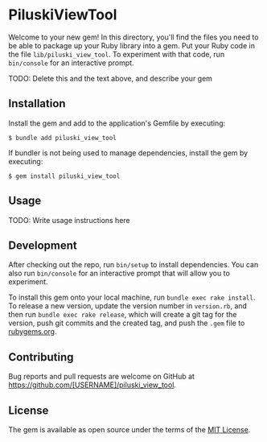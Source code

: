 # PiluskiViewTool

Welcome to your new gem! In this directory, you'll find the files you need to be able to package up your Ruby library into a gem. Put your Ruby code in the file `lib/piluski_view_tool`. To experiment with that code, run `bin/console` for an interactive prompt.

TODO: Delete this and the text above, and describe your gem

## Installation

Install the gem and add to the application's Gemfile by executing:

    $ bundle add piluski_view_tool

If bundler is not being used to manage dependencies, install the gem by executing:

    $ gem install piluski_view_tool

## Usage

TODO: Write usage instructions here

## Development

After checking out the repo, run `bin/setup` to install dependencies. You can also run `bin/console` for an interactive prompt that will allow you to experiment.

To install this gem onto your local machine, run `bundle exec rake install`. To release a new version, update the version number in `version.rb`, and then run `bundle exec rake release`, which will create a git tag for the version, push git commits and the created tag, and push the `.gem` file to [rubygems.org](https://rubygems.org).

## Contributing

Bug reports and pull requests are welcome on GitHub at https://github.com/[USERNAME]/piluski_view_tool.

## License

The gem is available as open source under the terms of the [MIT License](https://opensource.org/licenses/MIT).
